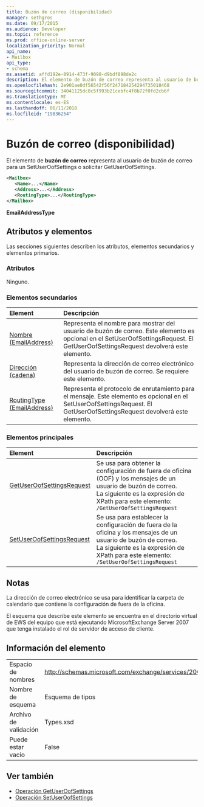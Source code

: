 ```yaml
---
title: Buzón de correo (disponibilidad)
manager: sethgros
ms.date: 09/17/2015
ms.audience: Developer
ms.topic: reference
ms.prod: office-online-server
localization_priority: Normal
api_name:
- Mailbox
api_type:
- schema
ms.assetid: affd192e-8914-473f-9098-d9bdf898de2c
description: El elemento de buzón de correo representa al usuario de buzón de correo para un SetUserOofSettings o solicitar GetUserOofSettings.
ms.openlocfilehash: 2e901ae0df56542f56f247184254294735018468
ms.sourcegitcommit: 34041125dc8c5f993b21cebfc4f8b72f0fd2cb6f
ms.translationtype: MT
ms.contentlocale: es-ES
ms.lasthandoff: 06/11/2018
ms.locfileid: "19836254"
---
```

# <a name="mailbox-availability"></a>Buzón de correo (disponibilidad)

El elemento de **buzón de correo** representa al usuario de buzón de correo para un SetUserOofSettings o solicitar GetUserOofSettings. 
  
```xml
<Mailbox>
   <Name>...</Name>
   <Address>...</Address>
   <RoutingType>...</RoutingType>
</Mailbox>
```

**EmailAddressType**

## <a name="attributes-and-elements"></a>Atributos y elementos

Las secciones siguientes describen los atributos, elementos secundarios y elementos primarios.
  
### <a name="attributes"></a>Atributos

Ninguno.
  
### <a name="child-elements"></a>Elementos secundarios

|**Element**|**Descripción**|
|:-----|:-----|
|[Nombre (EmailAddress)](name-emailaddress.md) <br/> |Representa el nombre para mostrar del usuario de buzón de correo. Este elemento es opcional en el SetUserOofSettingsRequest. El GetUserOofSettingsRequest devolverá este elemento.  <br/> |
|[Dirección (cadena)](address-string.md) <br/> |Representa la dirección de correo electrónico del usuario de buzón de correo. Se requiere este elemento.  <br/> |
|[RoutingType (EmailAddress)](routingtype-emailaddress.md) <br/> |Representa el protocolo de enrutamiento para el mensaje. Este elemento es opcional en el SetUserOofSettingsRequest. El GetUserOofSettingsRequest devolverá este elemento.  <br/> |
   
### <a name="parent-elements"></a>Elementos principales

|**Element**|**Descripción**|
|:-----|:-----|
|[GetUserOofSettingsRequest](getuseroofsettingsrequest.md) <br/> |Se usa para obtener la configuración de fuera de oficina (OOF) y los mensajes de un usuario de buzón de correo.  <br/> La siguiente es la expresión de XPath para este elemento:  <br/>  `/GetUserOofSettingsRequest` <br/> |
|[SetUserOofSettingsRequest](setuseroofsettingsrequest.md) <br/> |Se usa para establecer la configuración de fuera de la oficina y los mensajes de un usuario de buzón de correo.  <br/> La siguiente es la expresión de XPath para este elemento:  <br/>  `/SetUserOofSettingsRequest` <br/> |
   
## <a name="remarks"></a>Notas

La dirección de correo electrónico se usa para identificar la carpeta de calendario que contiene la configuración de fuera de la oficina. 
  
El esquema que describe este elemento se encuentra en el directorio virtual de EWS del equipo que está ejecutando MicrosoftExchange Server 2007 que tenga instalado el rol de servidor de acceso de cliente.
  
## <a name="element-information"></a>Información del elemento

|||
|:-----|:-----|
|Espacio de nombres  <br/> |http://schemas.microsoft.com/exchange/services/2006/types  <br/> |
|Nombre de esquema  <br/> |Esquema de tipos  <br/> |
|Archivo de validación  <br/> |Types.xsd  <br/> |
|Puede estar vacío  <br/> |False  <br/> |
   
## <a name="see-also"></a>Ver también

- [Operación GetUserOofSettings](getuseroofsettings-operation.md)
- [Operación SetUserOofSettings](setuseroofsettings-operation.md)

